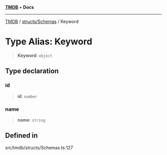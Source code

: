 [**TMDB**](../../../README.md) • **Docs**

***

[TMDB](../../../README.md) / [structs/Schemas](../README.md) / Keyword

# Type Alias: Keyword

> **Keyword**: `object`

## Type declaration

### id

> **id**: `number`

### name

> **name**: `string`

## Defined in

src/tmdb/structs/Schemas.ts:127
